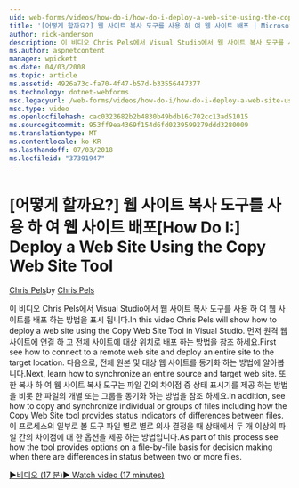 ```yaml
---
uid: web-forms/videos/how-do-i/how-do-i-deploy-a-web-site-using-the-copy-web-site-tool
title: '[어떻게 할까요?] 웹 사이트 복사 도구를 사용 하 여 웹 사이트 배포 | Microsoft Docs'
author: rick-anderson
description: 이 비디오 Chris Pels에서 Visual Studio에서 웹 사이트 복사 도구를 사용 하 여 웹 사이트를 배포 하는 방법을 표시 됩니다. 원격 웹 사이트에 연결 하는 방법은 먼저 및...
ms.author: aspnetcontent
manager: wpickett
ms.date: 04/03/2008
ms.topic: article
ms.assetid: 4926a73c-fa70-4f47-b57d-b33556447377
ms.technology: dotnet-webforms
msc.legacyurl: /web-forms/videos/how-do-i/how-do-i-deploy-a-web-site-using-the-copy-web-site-tool
msc.type: video
ms.openlocfilehash: cac0323682b2b4830b49bdb16c702cc13ad51015
ms.sourcegitcommit: 953ff9ea4369f154d6fd0239599279ddd3280009
ms.translationtype: MT
ms.contentlocale: ko-KR
ms.lasthandoff: 07/03/2018
ms.locfileid: "37391947"
---
```

<a name="how-do-i-deploy-a-web-site-using-the-copy-web-site-tool"></a><span data-ttu-id="8a29d-104">[어떻게 할까요?] 웹 사이트 복사 도구를 사용 하 여 웹 사이트 배포</span><span class="sxs-lookup"><span data-stu-id="8a29d-104">[How Do I:] Deploy a Web Site Using the Copy Web Site Tool</span></span>
====================
<span data-ttu-id="8a29d-105">[Chris Pels](https://twitter.com/chrispels)</span><span class="sxs-lookup"><span data-stu-id="8a29d-105">by [Chris Pels](https://twitter.com/chrispels)</span></span>

<span data-ttu-id="8a29d-106">이 비디오 Chris Pels에서 Visual Studio에서 웹 사이트 복사 도구를 사용 하 여 웹 사이트를 배포 하는 방법을 표시 됩니다.</span><span class="sxs-lookup"><span data-stu-id="8a29d-106">In this video Chris Pels will show how to deploy a web site using the Copy Web Site Tool in Visual Studio.</span></span> <span data-ttu-id="8a29d-107">먼저 원격 웹 사이트에 연결 하 고 전체 사이트에 대상 위치로 배포 하는 방법을 참조 하세요.</span><span class="sxs-lookup"><span data-stu-id="8a29d-107">First see how to connect to a remote web site and deploy an entire site to the target location.</span></span> <span data-ttu-id="8a29d-108">다음으로, 전체 원본 및 대상 웹 사이트를 동기화 하는 방법에 알아봅니다.</span><span class="sxs-lookup"><span data-stu-id="8a29d-108">Next, learn how to synchronize an entire source and target web site.</span></span> <span data-ttu-id="8a29d-109">또한 복사 하 여 웹 사이트 복사 도구는 파일 간의 차이점 중 상태 표시기를 제공 하는 방법을 비롯 한 파일의 개별 또는 그룹을 동기화 하는 방법을 참조 하세요.</span><span class="sxs-lookup"><span data-stu-id="8a29d-109">In addition, see how to copy and synchronize individual or groups of files including how the Copy Web Site tool provides status indicators of differences between files.</span></span> <span data-ttu-id="8a29d-110">이 프로세스의 일부로 볼 도구 파일 별로 별로 의사 결정을 때 상태에서 두 개 이상의 파일 간의 차이점에 대 한 옵션을 제공 하는 방법입니다.</span><span class="sxs-lookup"><span data-stu-id="8a29d-110">As part of this process see how the tool provides options on a file-by-file basis for decision making when there are differences in status between two or more files.</span></span>

[<span data-ttu-id="8a29d-111">&#9654;비디오 (17 분)</span><span class="sxs-lookup"><span data-stu-id="8a29d-111">&#9654; Watch video (17 minutes)</span></span>](https://channel9.msdn.com/Blogs/ASP-NET-Site-Videos/how-do-i-deploy-a-web-site-using-the-copy-web-site-tool)
